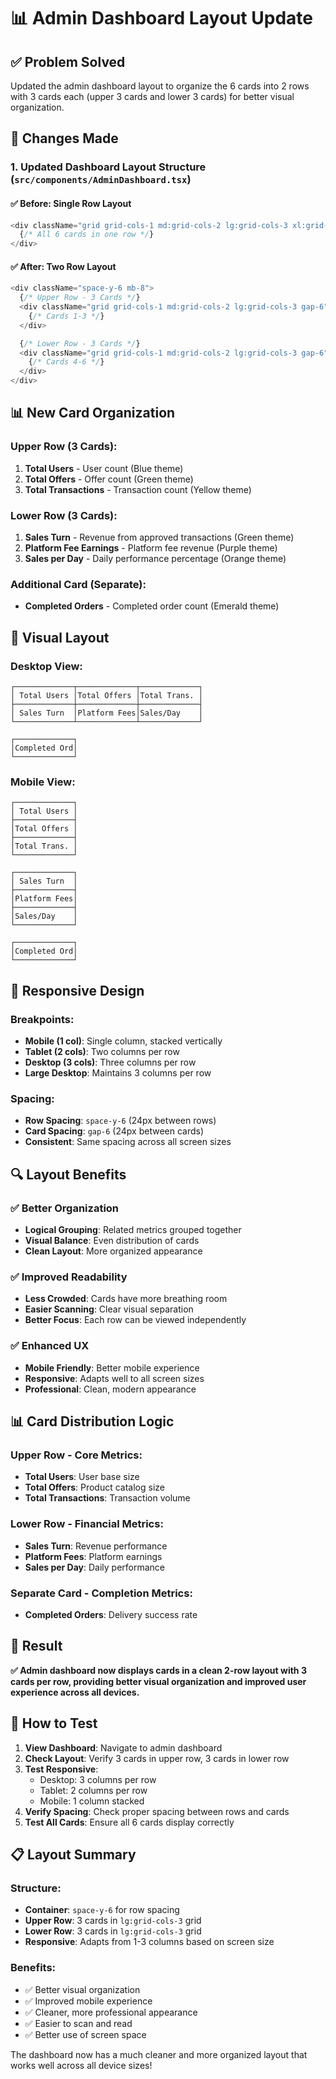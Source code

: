 # 📊 Admin Dashboard Layout Update

## **✅ Problem Solved**
Updated the admin dashboard layout to organize the 6 cards into 2 rows with 3 cards each (upper 3 cards and lower 3 cards) for better visual organization.

## **🔧 Changes Made**

### **1. Updated Dashboard Layout Structure** (`src/components/AdminDashboard.tsx`)

#### **✅ Before: Single Row Layout**
```typescript
<div className="grid grid-cols-1 md:grid-cols-2 lg:grid-cols-3 xl:grid-cols-6 gap-6 mb-8">
  {/* All 6 cards in one row */}
</div>
```

#### **✅ After: Two Row Layout**
```typescript
<div className="space-y-6 mb-8">
  {/* Upper Row - 3 Cards */}
  <div className="grid grid-cols-1 md:grid-cols-2 lg:grid-cols-3 gap-6">
    {/* Cards 1-3 */}
  </div>

  {/* Lower Row - 3 Cards */}
  <div className="grid grid-cols-1 md:grid-cols-2 lg:grid-cols-3 gap-6">
    {/* Cards 4-6 */}
  </div>
</div>
```

## **📊 New Card Organization**

### **Upper Row (3 Cards):**
1. **Total Users** - User count (Blue theme)
2. **Total Offers** - Offer count (Green theme)  
3. **Total Transactions** - Transaction count (Yellow theme)

### **Lower Row (3 Cards):**
1. **Sales Turn** - Revenue from approved transactions (Green theme)
2. **Platform Fee Earnings** - Platform fee revenue (Purple theme)
3. **Sales per Day** - Daily performance percentage (Orange theme)

### **Additional Card (Separate):**
- **Completed Orders** - Completed order count (Emerald theme)

## **🎨 Visual Layout**

### **Desktop View:**
```
┌─────────────┬─────────────┬─────────────┐
│ Total Users │Total Offers │Total Trans. │
├─────────────┼─────────────┼─────────────┤
│ Sales Turn  │Platform Fees│Sales/Day    │
└─────────────┴─────────────┴─────────────┘

┌─────────────┐
│Completed Ord│
└─────────────┘
```

### **Mobile View:**
```
┌─────────────┐
│ Total Users │
├─────────────┤
│Total Offers │
├─────────────┤
│Total Trans. │
└─────────────┘

┌─────────────┐
│ Sales Turn  │
├─────────────┤
│Platform Fees│
├─────────────┤
│Sales/Day    │
└─────────────┘

┌─────────────┐
│Completed Ord│
└─────────────┘
```

## **📱 Responsive Design**

### **Breakpoints:**
- **Mobile (1 col)**: Single column, stacked vertically
- **Tablet (2 cols)**: Two columns per row
- **Desktop (3 cols)**: Three columns per row
- **Large Desktop**: Maintains 3 columns per row

### **Spacing:**
- **Row Spacing**: `space-y-6` (24px between rows)
- **Card Spacing**: `gap-6` (24px between cards)
- **Consistent**: Same spacing across all screen sizes

## **🔍 Layout Benefits**

### **✅ Better Organization**
- **Logical Grouping**: Related metrics grouped together
- **Visual Balance**: Even distribution of cards
- **Clean Layout**: More organized appearance

### **✅ Improved Readability**
- **Less Crowded**: Cards have more breathing room
- **Easier Scanning**: Clear visual separation
- **Better Focus**: Each row can be viewed independently

### **✅ Enhanced UX**
- **Mobile Friendly**: Better mobile experience
- **Responsive**: Adapts well to all screen sizes
- **Professional**: Clean, modern appearance

## **📊 Card Distribution Logic**

### **Upper Row - Core Metrics:**
- **Total Users**: User base size
- **Total Offers**: Product catalog size
- **Total Transactions**: Transaction volume

### **Lower Row - Financial Metrics:**
- **Sales Turn**: Revenue performance
- **Platform Fees**: Platform earnings
- **Sales per Day**: Daily performance

### **Separate Card - Completion Metrics:**
- **Completed Orders**: Delivery success rate

## **🎯 Result**

**✅ Admin dashboard now displays cards in a clean 2-row layout with 3 cards per row, providing better visual organization and improved user experience across all devices.**

## **🔧 How to Test**

1. **View Dashboard**: Navigate to admin dashboard
2. **Check Layout**: Verify 3 cards in upper row, 3 cards in lower row
3. **Test Responsive**: 
   - Desktop: 3 columns per row
   - Tablet: 2 columns per row  
   - Mobile: 1 column stacked
4. **Verify Spacing**: Check proper spacing between rows and cards
5. **Test All Cards**: Ensure all 6 cards display correctly

## **📋 Layout Summary**

### **Structure:**
- **Container**: `space-y-6` for row spacing
- **Upper Row**: 3 cards in `lg:grid-cols-3` grid
- **Lower Row**: 3 cards in `lg:grid-cols-3` grid
- **Responsive**: Adapts from 1-3 columns based on screen size

### **Benefits:**
- ✅ Better visual organization
- ✅ Improved mobile experience
- ✅ Cleaner, more professional appearance
- ✅ Easier to scan and read
- ✅ Better use of screen space

The dashboard now has a much cleaner and more organized layout that works well across all device sizes!
